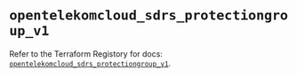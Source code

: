# `opentelekomcloud_sdrs_protectiongroup_v1`

Refer to the Terraform Registory for docs: [`opentelekomcloud_sdrs_protectiongroup_v1`](https://www.terraform.io/docs/providers/opentelekomcloud/r/sdrs_protectiongroup_v1).
